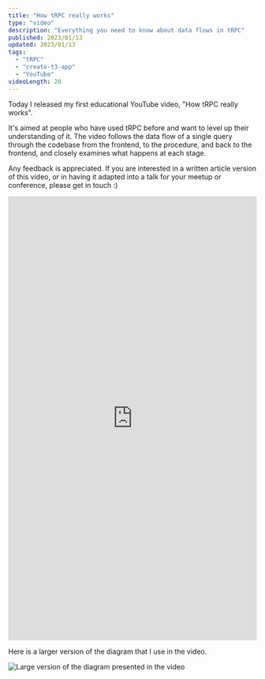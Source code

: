 ```yaml
---
title: "How tRPC really works"
type: "video"
description: "Everything you need to know about data flows in tRPC"
published: 2023/01/13
updated: 2023/01/13
tags:
  - "tRPC"
  - "create-t3-app"
  - "YouTube"
videoLength: 20
---
```


Today I released my first educational YouTube video, "How tRPC really works".

It's aimed at people who have used tRPC before and want to level up their understanding of it. The video follows the data flow of a single query through the codebase from the frontend, to the procedure, and back to the frontend, and closely examines what happens at each stage.

Any feedback is appreciated. If you are interested in a written article version of this video, or in having it adapted into a talk for your meetup or conference, please get in touch :)

<div class="video-container">
  <iframe
    width="100%"
    height="900px"
    src="https://www.youtube.com/embed/x4mu-jOiA0Q?feature=oembed"
    frameborder="0"
    allow="accelerometer; 
    autoplay; 
    encrypted-media; 
    gyroscope; 
    picture-in-picture"
    allowfullscreen
  ></iframe>
</div>

Here is a larger version of the diagram that I use in the video.

![Large version of the diagram presented in the video](/img/youtube/trpc-data-flows.png)
